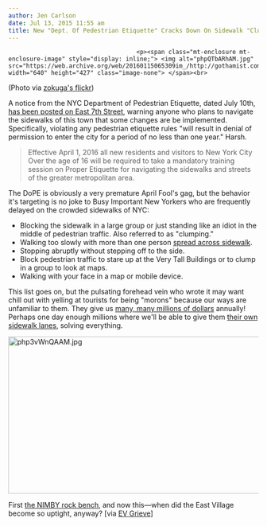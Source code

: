 ```yaml
---
author: Jen Carlson
date: Jul 13, 2015 11:55 am
title: New "Dept. Of Pedestrian Etiquette" Cracks Down On Sidewalk "Clumping"
---
```


	
										<p><span class="mt-enclosure mt-enclosure-image" style="display: inline;"> <img alt="phpQTbARhAM.jpg" src="https://web.archive.org/web/20160115065309im_/http://gothamist.com/attachments/arts_jen/phpQTbARhAM.jpg" width="640" height="427" class="image-none"> </span><br>
<span class="photo_caption">(Photo via <a href="https://web.archive.org/web/20160115065309/https://www.flickr.com/photos/zokuga/9588570534">zokuga&apos;s flickr</a>)</span></p>

<p>A notice from the NYC Department of Pedestrian Etiquette, dated July 10th, <a href="https://web.archive.org/web/20160115065309/http://evgrieve.com/2015/07/a-memo-from-nyc-department-of.html#.VaOyxf66WNw.twitter">has been posted on East 7th Street</a>, warning anyone who plans to navigate the sidewalks of this town that some changes are be implemented. Specifically, violating any pedestrian etiquette rules &quot;will result in denial of permission to enter the city for a period of no less than one year.&quot; Harsh.</p><blockquote>Effective April 1, 2016 all new residents and visitors to New York City Over the age of 16 will be required to take a mandatory training session on Proper Etiquette for navigating the sidewalks and streets of the greater metropolitan area.</blockquote>The DoPE is obviously a very premature April Fool&apos;s gag, but the behavior it&apos;s targeting is no joke to Busy Important New Yorkers who are frequently delayed on the crowded sidewalks of NYC:<ul><li>Blocking the sidewalk in a large group or just standing like an idiot in the middle of pedestrian traffic. Also referred to as &quot;clumping.&quot;<br>
</li><li>Walking too slowly with more than one person <a href="https://web.archive.org/web/20160115065309/http://gothamist.com/2015/01/06/sidewalkspreading.php">spread across sidewalk</a>.<br>
</li><li>Stopping abruptly without stepping off to the side.<br>
</li><li>Block pedestrian traffic to stare up at the Very Tall Buildings or to clump in a group to look at maps. <br>
</li><li>Walking with your face in a map or mobile device.</li></ul>This list goes on, but the pulsating forehead vein who wrote it may want chill out with yelling at tourists for being &quot;morons&quot; because our ways are unfamiliar to them. They give us <a href="https://web.archive.org/web/20160115065309/http://www.nycgo.com/articles/nyc-statistics-page">many, many millions of dollars</a> annually! Perhaps one day enough millions where we&apos;ll be able to give them <a href="https://web.archive.org/web/20160115065309/http://gothamist.com/2010/05/19/tourists_now_have_their_own_sidewal.php">their own sidewalk lanes</a>, solving everything.<p></p>

<p><span class="mt-enclosure mt-enclosure-image" style="display: inline;"> <img alt="php3vWnQAAM.jpg" src="https://web.archive.org/web/20160115065309im_/http://gothamist.com/attachments/arts_jen/php3vWnQAAM.jpg" width="640" height="316" class="image-none"> </span></p>

<p>First <a href="https://web.archive.org/web/20160115065309/http://gothamist.com/2015/06/30/east_village_locals_glue_rocks_to_p.php">the NIMBY rock bench</a>, and now this&#x2014;when did the East Village become so uptight, anyway? [via <a href="https://web.archive.org/web/20160115065309/http://evgrieve.com/2015/07/a-memo-from-nyc-department-of.html">EV Grieve</a>]</p>					
										
									
				